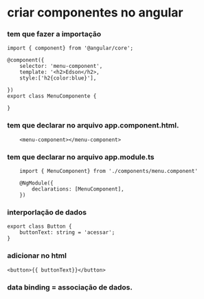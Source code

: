# criar componentes no angular

### tem que fazer a importação
    import { component} from '@angular/core';

    @component({
        selector: 'menu-component',
        template: '<h2>Edson</h2>,
        style:['h2{color:blue}'],

    })
    export class MenuComponente {

    }

### tem que declarar no arquivo app.component.html.

        <menu-component></menu-component>

### tem que declarar no arquivo app.module.ts

        import { MenuComponent} from './components/menu.component'

        @NgModule({
            declarations: [MenuComponent],
        })

### interporlação de dados

    export class Button {
        buttonText: string = 'acessar';
    }

### adicionar no html

    <button>{{ buttonText}}</button>


### data binding = associação de dados.



